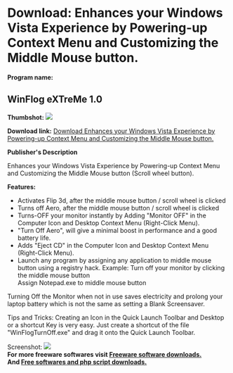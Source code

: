 # Download: Enhances your Windows Vista Experience by Powering-up Context Menu and Customizing the Middle Mouse button.

**Program name:**

## WinFlog eXTreMe 1.0

  
**Thumbshot:** ![](http://www.freewarefiles.com/screenshot/winflogext_md.jpg)   
  
**Download link:** [Download Enhances your Windows Vista Experience by Powering-up Context Menu and Customizing the Middle Mouse button.](http://freesoftwares.boysofts.com/WinFlog-EXTreMe_program_39888.html)  
  


**Publisher's Description**  
  


Enhances your Windows Vista Experience by Powering-up Context Menu and Customizing the Middle Mouse button (Scroll wheel button). 

**Features:**

  * Activates Flip 3d, after the middle mouse button / scroll wheel is clicked 
  * Turns off Aero, after the middle mouse button / scroll wheel is clicked 
  * Turns-OFF your monitor instantly by Adding "Monitor OFF" in the Computer Icon and Desktop Context Menu (Right-Click Menu). 
  * "Turn Off Aero", will give a minimal boost in performance and a good battery life. 
  * Adds "Eject CD" in the Computer Icon and Desktop Context Menu (Right-Click Menu). 
  * Launch any program by assigning any application to middle mouse button using a registry hack. 
Example: Turn off your monitor by clicking the middle mouse button  
Assign Notepad.exe to middle mouse button 

Turning Off the Monitor when not in use saves electricity and prolong your laptop battery which is not the same as setting a Blank Screensaver.

Tips and Tricks: Creating an Icon in the Quick Launch Toolbar and Desktop or a shortcut Key is very easy. Just create a shortcut of the file "WinFlogTurnOff.exe" and drag it onto the Quick Launch Toolbar. 

  
  
Screenshot: ![](http://www.freewarefiles.com/screenshot/winflogext.jpg)   
**For more freeware softwares visit [Freeware software downloads.](http://freesoftwares.boysofts.com/)**   
**And [Free softwares and php script downloads.](http://www.boysofts.com/)**
